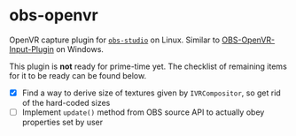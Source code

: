 # obs-openvr

OpenVR capture plugin for [`obs-studio`](https://github.com/obsproject/obs-studio) on Linux. Similar to [OBS-OpenVR-Input-Plugin](https://github.com/baffler/OBS-OpenVR-Input-Plugin) on Windows.

This plugin is **not** ready for prime-time yet. The checklist of remaining items for it to be ready can be found below.

- [x] Find a way to derive size of textures given by `IVRCompositor`, so get rid of the hard-coded sizes
- [ ] Implement `update()` method from OBS source API to actually obey properties set by user
